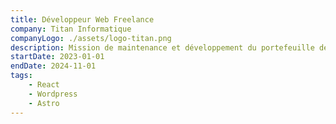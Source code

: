 ```yaml
---
title: Développeur Web Freelance
company: Titan Informatique
companyLogo: ./assets/logo-titan.png
description: Mission de maintenance et développement du portefeuille de sites clients, afin de maintenir la croissance du portefeuille, sur un rythme à mi temps
startDate: 2023-01-01
endDate: 2024-11-01
tags:
    - React
    - Wordpress
    - Astro
---
```

